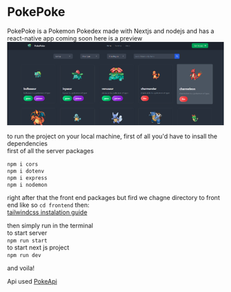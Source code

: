 # PokePoke
PokePoke is a Pokemon Pokedex made with Nextjs and nodejs and has a react-native app coming soon
here is a preview   
![Site Preview](https://github.com/AbderraoufBouarrata/PokePoke/blob/main/preview.png)

to run the project on your local machine, first of all you'd have to insall the dependencies   
first of all the server packages   
```
npm i cors
npm i dotenv
npm i express
npm i nodemon
```
right after that the front end packages but fird we chagne directory to front end like so `cd frontend` then:   
[tailwindcss instalation guide](https://tailwindcss.com/docs/guides/nextjs)   

then simply run in the terminal   
to start server\
`npm run start`\
to start next js project \
`npm run dev`

and voila!

Api used [PokeApi](https://pokeapi.co/)
